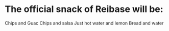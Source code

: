 # The official snack of Reibase will be:

Chips and Guac
Chips and salsa
Just hot water and lemon
Bread and water


